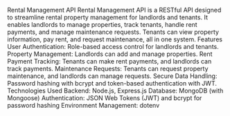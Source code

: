 Rental Management API
Rental Management API is a RESTful API designed to streamline rental property management for landlords and tenants. It enables landlords to manage properties, track tenants, handle rent payments, and manage maintenance requests. Tenants can view property information, pay rent, and request maintenance, all in one system.
Features
User Authentication: Role-based access control for landlords and tenants.
Property Management: Landlords can add and manage properties.
Rent Payment Tracking: Tenants can make rent payments, and landlords can track payments.
Maintenance Requests: Tenants can request property maintenance, and landlords can manage requests.
Secure Data Handling: Password hashing with bcrypt and token-based authentication with JWT.
Technologies Used
Backend: Node.js, Express.js
Database: MongoDB (with Mongoose)
Authentication: JSON Web Tokens (JWT) and bcrypt for password hashing
Environment Management: dotenv

